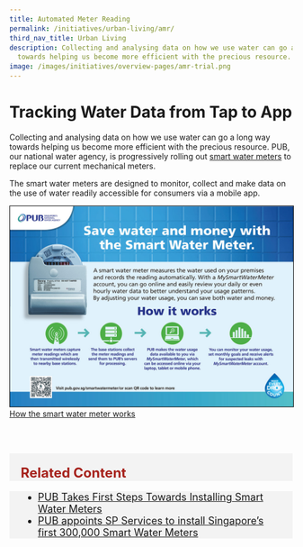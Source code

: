 ```yaml
---
title: Automated Meter Reading
permalink: /initiatives/urban-living/amr/
third_nav_title: Urban Living
description: Collecting and analysing data on how we use water can go a long way
  towards helping us become more efficient with the precious resource.
image: /images/initiatives/overview-pages/amr-trial.png
---
```

# Tracking Water Data from Tap to App

Collecting and analysing data on how we use water can go a long way towards helping us become more efficient with the precious resource. PUB, our national water agency, is progressively rolling out <a href="https://www.pub.gov.sg/smartwatermeter/resources.html" target="_blank">smart water meters</a> to replace our current mechanical meters.

The smart water meters are designed to monitor, collect and make data on the use of water readily accessible for consumers via a mobile app.

<div style="width:100%"> <a href="https://www.pub.gov.sg/smartwatermeter/clientlib/resources/images/pdfs/How_Smart_Water_Meter_Works.pdf" target="_blank"><img style="border:1px solid black;" src="/images/initiatives/How_Smart_Water_Meter_Works.jpg">How the smart water meter works</a></div>

<br><br>

<div class="row" style="font-size:24px; font-weight: 700; color: #a6221c; background-color: #f3f3f3; padding: 20px 0px 0px 20px;"> Related Content</div>

<div class="row" style="font-size:18px ;background-color: #f3f3f3; padding: 0px 25px 0px 20px;">
	<ul>
		<li><a href="https://www.pub.gov.sg/news/pressreleases/PUBTakesFirstStepsTowardsInstallingSmartWaterMeters" target="_blank">PUB Takes First Steps Towards Installing Smart Water Meters</a></li>
		<li><a href="https://www.pub.gov.sg/news/pressreleases/2021pr005" target="_blank">PUB appoints SP Services to install Singapore’s first 300,000 Smart Water Meters</a></li>
	</ul>
</div>